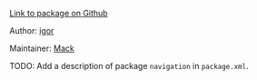 <div id='navigation-autogenerated' markdown='1'>


<!-- do not edit this file, autogenerated -->

[Link to package on Github](github:org=duckietown,repo=Software,path=20-indefinite-navigation/navigation,branch=andrea-config)

Author: [igor](mailto:franzoni@mit.edu)

Maintainer: [Mack](mailto:mack@duckietown.org)

TODO: Add a description of package `navigation` in `package.xml`.



</div>

